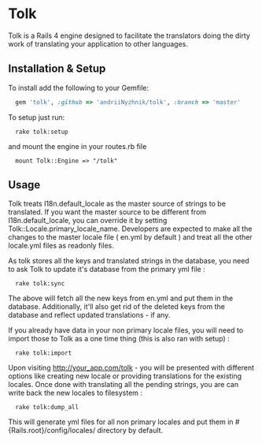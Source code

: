 # Tolk
Tolk is a Rails 4 engine designed to facilitate the translators doing the dirty work of translating your application to other languages.

## Installation & Setup

To install add the following to your Gemfile:

````ruby
  gem 'tolk', :github => 'andriiNyzhnik/tolk', :branch => 'master'
````

To setup just run:

````
  rake tolk:setup
````

and mount the engine in your routes.rb file

````
  mount Tolk::Engine => "/tolk"
````

## Usage

Tolk treats I18n.default_locale as the master source of strings to be translated. If you want the master source to be different from I18n.default_locale, you can override it by setting Tolk::Locale.primary_locale_name. Developers are expected to make all the changes to the master locale file ( en.yml by default ) and treat all the other locale.yml files as readonly files.

As tolk stores all the keys and translated strings in the database, you need to ask Tolk to update it's database from the primary yml file :

````
  rake tolk:sync
````

The above will fetch all the new keys from en.yml and put them in the database. Additionally, it'll also get rid of the deleted keys from the database and reflect updated translations - if any.

If you already have data in your non primary locale files, you will need to import those to Tolk as a one time thing (this is also ran with setup) :

````
  rake tolk:import
````

Upon visiting http://your_app.com/tolk - you will be presented with different options like creating new locale or providing translations for the existing locales. Once done with translating all the pending strings, you are can write back the new locales to filesystem :

````
  rake tolk:dump_all
````

This will generate yml files for all non primary locales and put them in #{Rails.root}/config/locales/ directory by default.